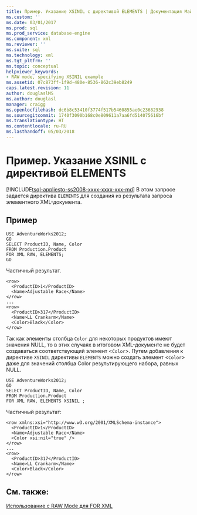 ```yaml
---
title: Пример. Указание XSINIL с директивой ELEMENTS | Документация Майкрософт
ms.custom: ''
ms.date: 03/01/2017
ms.prod: sql
ms.prod_service: database-engine
ms.component: xml
ms.reviewer: ''
ms.suite: sql
ms.technology: xml
ms.tgt_pltfrm: ''
ms.topic: conceptual
helpviewer_keywords:
- RAW mode, specifying XSINIL example
ms.assetid: 07c873ff-1f9d-480e-8536-862c39eb8249
caps.latest.revision: 11
author: douglaslMS
ms.author: douglasl
manager: craigg
ms.openlocfilehash: dc6b8c53410f3774f517b5460855ae0c23682938
ms.sourcegitcommit: 1740f3090b168c0e809611a7aa6fd514075616bf
ms.translationtype: HT
ms.contentlocale: ru-RU
ms.lasthandoff: 05/03/2018
---
```

# <a name="example-specifying-xsinil-with-the-elements-directive"></a>Пример. Указание XSINIL с директивой ELEMENTS
[!INCLUDE[tsql-appliesto-ss2008-xxxx-xxxx-xxx-md](../../includes/tsql-appliesto-ss2008-xxxx-xxxx-xxx-md.md)]
  В этом запросе задается директива `ELEMENTS` для создания из результата запроса элементного XML-документа.  
  
## <a name="example"></a>Пример  
  
```  
USE AdventureWorks2012;  
GO  
SELECT ProductID, Name, Color  
FROM Production.Product  
FOR XML RAW, ELEMENTS;  
GO  
```  
  
 Частичный результат.  
  
```  
<row>  
  <ProductID>1</ProductID>  
  <Name>Adjustable Race</Name>  
</row>  
...  
<row>  
  <ProductID>317</ProductID>  
  <Name>LL Crankarm</Name>  
  <Color>Black</Color>  
</row>  
```  
  
 Так как элементы столбца `Color` для некоторых продуктов имеют значения NULL, то в этих случаях в итоговом XML-документе не будет создаваться соответствующий элемент <`Color`>. Путем добавления к директиве `XSINIL` директивы `ELEMENTS` можно создать элемент <`Color`> даже для значений столбца Color результирующего набора, равных NULL.  
  
```  
USE AdventureWorks2012;  
GO  
SELECT ProductID, Name, Color  
FROM Production.Product  
FOR XML RAW, ELEMENTS XSINIL ;  
```  
  
 Частичный результат:  
  
```  
<row xmlns:xsi="http://www.w3.org/2001/XMLSchema-instance">  
  <ProductID>1</ProductID>  
  <Name>Adjustable Race</Name>  
  <Color xsi:nil="true" />  
</row>  
...  
<row>  
  <ProductID>317</ProductID>  
  <Name>LL Crankarm</Name>  
  <Color>Black</Color>  
</row>  
```  
  
## <a name="see-also"></a>См. также:  
 [Использование с RAW Mode для FOR XML](../../relational-databases/xml/use-raw-mode-with-for-xml.md)  
  
  
